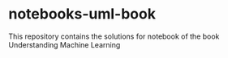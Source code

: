# notebooks-uml-book
This repository contains the solutions for notebook of the book Understanding Machine Learning
